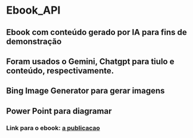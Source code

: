 # Ebook_API
## Ebook com conteúdo gerado por IA para fins de demonstração
## Foram usados o Gemini, Chatgpt para tiulo e conteúdo, respectivamente.
## Bing Image Generator para gerar imagens
## Power Point para diagramar
### Link para o ebook: [a publicacao](https://www.linkedin.com/posts/isaac-santos-9b7a601a1_ebook-sobre-apis-produzido-por-isaac-santos-activity-7192592079464632320-vZgm?utm_source=share&utm_medium=member_desktop)
